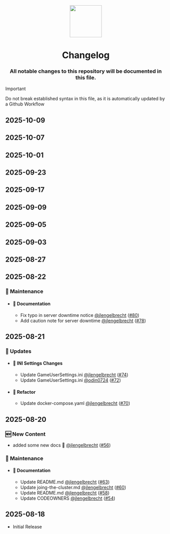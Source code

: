 <div align="center">
  <a href="#">
    <img src="https://raw.githubusercontent.com/usa-roleplay/repo-resources/main/Org/logo.png" height="100px" />
 </a>
</div>
<h1 align="center">Changelog</h1>

<h3 align="center">All notable changes to this repository will be documented in this file.</h3>

> [!IMPORTANT]
Do not break established syntax in this file, as it is automatically updated by a Github Workflow

## 2025-10-09

## 2025-10-07

## 2025-10-01

## 2025-09-23

## 2025-09-17

## 2025-09-09

## 2025-09-05

## 2025-09-03

## 2025-08-27

## 2025-08-22

### 🧰 Maintenance

  - #### 📝 Documentation

    - Fix typo in server downtime notice [@jlengelbrecht](https://github.com/jlengelbrecht) ([#80](https://github.com/USA-ROLEPLAY/Ark_Servers/pull/80))
    - Add caution note for server downtime [@jlengelbrecht](https://github.com/jlengelbrecht) ([#78](https://github.com/USA-ROLEPLAY/Ark_Servers/pull/78))

## 2025-08-21

### 🚀 Updates

  - #### 💾 INI Settings Changes

    - Update GameUserSettings.ini [@jlengelbrecht](https://github.com/jlengelbrecht) ([#74](https://github.com/USA-ROLEPLAY/Ark_Servers/pull/74))
    - Update GameUserSettings.ini [@odin0724](https://github.com/odin0724) ([#72](https://github.com/USA-ROLEPLAY/Ark_Servers/pull/72))

  - #### 🔧 Refactor

    - Update docker-compose.yaml [@jlengelbrecht](https://github.com/jlengelbrecht) ([#70](https://github.com/USA-ROLEPLAY/Ark_Servers/pull/70))

## 2025-08-20

### 🆕 New Content

  - added some new docs :book: [@jlengelbrecht](https://github.com/jlengelbrecht) ([#56](https://github.com/USA-ROLEPLAY/Ark_Servers/pull/56))

### 🧰 Maintenance

  - #### 📝 Documentation

    - Update README.md [@jlengelbrecht](https://github.com/jlengelbrecht) ([#63](https://github.com/USA-ROLEPLAY/Ark_Servers/pull/63))
    - Update joing-the-cluster.md [@jlengelbrecht](https://github.com/jlengelbrecht) ([#60](https://github.com/USA-ROLEPLAY/Ark_Servers/pull/60))
    - Update README.md [@jlengelbrecht](https://github.com/jlengelbrecht) ([#58](https://github.com/USA-ROLEPLAY/Ark_Servers/pull/58))
    - Update CODEOWNERS [@jlengelbrecht](https://github.com/jlengelbrecht) ([#54](https://github.com/USA-ROLEPLAY/Ark_Servers/pull/54))

## 2025-08-18
- Initial Release